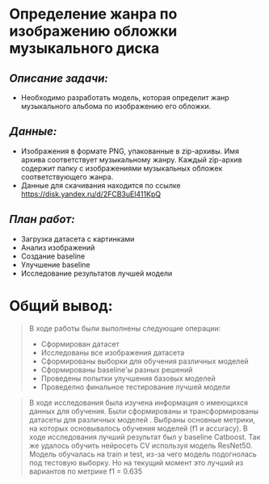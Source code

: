 # Определение жанра по изображению обложки музыкального диска
## *Описание задачи:*
- Необходимо разработать модель, которая определит жанр музыкального альбома по изображению его обложки.

## *Данные:*
- Изображения в формате PNG, упакованные в zip-архивы. Имя архива соответствует музыкальному жанру. Каждый zip-архив содержит папку с изображениями музыкальных обложек соответствующего жанра.
- Данные для скачивания находится по ссылке https://disk.yandex.ru/d/2FCB3uEl411KpQ

## *План работ:*
- Загрузка датасета с картинками
- Анализ изображений
- Создание baseline
- Улучшение baseline
- Исследование результатов лучшей модели



# Общий вывод:
>В ходе работы были выполнены следующие операции:
>- Сформирован датасет
>- Исследованы все изображения датасета
>- Сформированы выборки для обучения различных моделей
>- Сформированы baseline'ы разных решений
>- Проведены попытки улучшения базовых моделей
>- Проведелно финальное тестирование лучшей модели

> В ходе исследования была изучена информация о имеющихся данных для обучения. Были сформированы и трансформированы датасеты для различных моделей . Выбраны основные метрики, на которых основывалось обучения моделей (f1 и accuracy). В ходе исследования лучший результат был у baseline Catboost. Так же удалось обучить нейросеть CV используя модель ResNet50. Модель обучалась на train и test, из-за чего модель подогнолась под тестовую выборку. Но на текущий момент это лучший из вариантов по метрике f1 = 0.635
    
